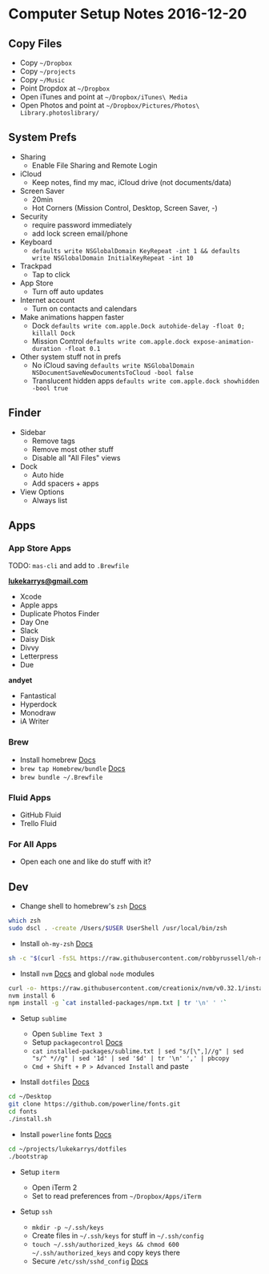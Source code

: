 # Computer Setup Notes 2016-12-20


## Copy Files

- Copy `~/Dropbox`
- Copy `~/projects`
- Copy `~/Music`
- Point Dropdox at `~/Dropbox`
- Open iTunes and point at `~/Dropbox/iTunes\ Media`
- Open Photos and point at `~/Dropbox/Pictures/Photos\ Library.photoslibrary/`


## System Prefs

- Sharing
  - Enable File Sharing and Remote Login
- iCloud
  - Keep notes, find my mac, iCloud drive (not documents/data)
- Screen Saver
  - 20min
  - Hot Corners (Mission Control, Desktop, Screen Saver, -)
- Security
  - require password immediately
  - add lock screen email/phone
- Keyboard
  - `defaults write NSGlobalDomain KeyRepeat -int 1 && defaults write NSGlobalDomain InitialKeyRepeat -int 10`
- Trackpad
  - Tap to click
- App Store
  - Turn off auto updates
- Internet account
  - Turn on contacts and calendars
- Make animations happen faster
  - Dock `defaults write com.apple.Dock autohide-delay -float 0; killall Dock`
  - Mission Control `defaults write com.apple.dock expose-animation-duration -float 0.1`
- Other system stuff not in prefs
  - No iCloud saving `defaults write NSGlobalDomain NSDocumentSaveNewDocumentsToCloud -bool false`
  - Translucent hidden apps `defaults write com.apple.dock showhidden -bool true`

## Finder

- Sidebar
  - Remove tags
  - Remove most other stuff
  - Disable all "All Files" views
- Dock
  - Auto hide
  - Add spacers + apps
- View Options
  - Always list


## Apps

### App Store Apps

TODO: `mas-cli` and add to `.Brewfile`

**lukekarrys@gmail.com**
- Xcode
- Apple apps
- Duplicate Photos Finder
- Day One
- Slack
- Daisy Disk
- Divvy
- Letterpress
- Due

**andyet**
- Fantastical
- Hyperdock
- Monodraw
- iA Writer

### Brew

- Install homebrew [Docs](http://brew.sh/)
- `brew tap Homebrew/bundle` [Docs](https://github.com/Homebrew/homebrew-bundle)
- `brew bundle ~/.Brewfile`

### Fluid Apps

- GitHub Fluid
- Trello Fluid

### For All Apps

- Open each one and like do stuff with it?


## Dev

- Change shell to homebrew's `zsh` [Docs](http://rick.cogley.info/post/use-homebrew-zsh-instead-of-the-osx-default/)

```sh
which zsh
sudo dscl . -create /Users/$USER UserShell /usr/local/bin/zsh
```

- Install `oh-my-zsh` [Docs](https://github.com/robbyrussell/oh-my-zsh#via-curl)

```sh
sh -c "$(curl -fsSL https://raw.githubusercontent.com/robbyrussell/oh-my-zsh/master/tools/install.sh)"
```

- Install `nvm` [Docs](https://github.com/creationix/nvm#install-script) and global `node` modules

```sh
curl -o- https://raw.githubusercontent.com/creationix/nvm/v0.32.1/install.sh | bash
nvm install 6
npm install -g `cat installed-packages/npm.txt | tr '\n' ' '`
```

- Setup `sublime`
  - Open `Sublime Text 3`
  - Setup `packagecontrol` [Docs](https://packagecontrol.io/installation)
  - `cat installed-packages/sublime.txt | sed "s/[\",]//g" | sed "s/^ *//g" | sed '1d' | sed '$d' | tr '\n' ',' | pbcopy`
  - `Cmd + Shift + P > Advanced Install` and paste

- Install `dotfiles` [Docs](https://github.com/lukekarrys/dotfiles)

```sh
cd ~/Desktop
git clone https://github.com/powerline/fonts.git
cd fonts
./install.sh
```

- Install `powerline` fonts [Docs](https://github.com/powerline/fonts#installation)

```sh
cd ~/projects/lukekarrys/dotfiles
./bootstrap
```

- Setup `iterm`
  - Open iTerm 2
  - Set to read preferences from `~/Dropbox/Apps/iTerm`

- Setup `ssh`
  - `mkdir -p ~/.ssh/keys`
  - Create files in `~/.ssh/keys` for stuff in `~/.ssh/config`
  - `touch ~/.ssh/authorized_keys && chmod 600 ~/.ssh/authorized_keys` and copy keys there
  - Secure `/etc/ssh/sshd_config` [Docs](http://serverfault.com/questions/85992/how-do-i-setup-sshd-on-mac-os-x-to-only-allow-key-based-authentication)
